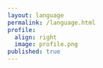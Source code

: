 ```yaml
---
layout: language
permalink: /language.html
profile:
  align: right
  image: profile.png
published: true
---
```

